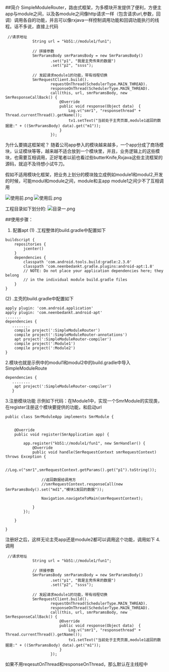 ##简介
SimpleModuleRouter，路由式框架，为多模块开发提供了便利，方便主app与module之间，以及各module之间像http请求一样（包含请求url,参数，回调）调用各自的功能，并且可以像rxjava一样控制调用功能和回调功能执行的线程。话不多说，直接上代码
```
 //请求地址
            String url = "kb51://module1/fun1";

            // 拼接参数
            SmrParamsBody smrParamsBody = new SmrParamsBody()
                    .set("p1", "我是主壳传来的数据")
                    .set("p2", "ssss");

            // 发起请求module1的功能，带有线程切换
            SmrRequestClient.build().
                    requestOnThread(SchedulerType.MAIN_THREAD).
                    responseOnThread(SchedulerType.MAIN_THREAD).
                    call(this, url, smrParamsBody, new SmrResponseCallBack() {
                        @Override
                        public void response(Object data)  {
                            Log.v("smr1", "responsethread" + Thread.currentThread().getName());
                            tv1.setText("当前处于主壳页面,module1返回的数据是:" + ((SmrParamsBody) data).get("m1"));
                        }
                    });

```
为什么要搞这框架呢？
随着公司app参入的模块越来越多，一个app分成了商场模块，认证模块等等，越来越不适合放到一个模块里，并且，业务逻辑上的这些模块，也需要互相调用，正好笔者以前也看过些butterKnife,Rxjava这些主流框架的源码，就迫不及待想小试牛刀。

假如不适用模块化框架，把业务上划分的模块独立成例如module1和modul2,开发的时候，可能modul和module之间，module和主app module1之间少不了互相调用

![使用前.png](https://upload-images.jianshu.io/upload_images/7706076-506fcc8feb25bef6.png?imageMogr2/auto-orient/strip%7CimageView2/2/w/1240)
![使用后.png](https://upload-images.jianshu.io/upload_images/7706076-93941d6dc7c14d94.png?imageMogr2/auto-orient/strip%7CimageView2/2/w/1240)

工程目录如下划分的:
![目录一.png](https://upload-images.jianshu.io/upload_images/7706076-055f39d6c1387103.png?imageMogr2/auto-orient/strip%7CimageView2/2/w/1240)



##使用步骤：
1. 配置apt
(1) .工程整体的build.gradle中配置如下
```
buildscript {
    repositories {
        jcenter()
    }
    dependencies {
        classpath 'com.android.tools.build:gradle:2.3.0'
        classpath 'com.neenbedankt.gradle.plugins:android-apt:1.8'
        // NOTE: Do not place your application dependencies here; they belong
        // in the individual module build.gradle files
    }
}
```
(2) .主壳的build.gradle中配置如下
```
apply plugin: 'com.android.application'
apply plugin: 'com.neenbedankt.android-apt'
.......
dependencies {
   ........
    compile project(':SimpleModuleRouter')
    compile project(':SimpleModuleRouter-annotations')
    apt project(':SimpleModuleRouter-compiler')
    compile project(':Module1')
    compile project(':Module2')
}

```
2.模块也就是示例中的modul1和modul2中的build.gradle中导入SimpleModuleRoute
```
dependencies {
   ........
    apt project(':SimpleModuleRouter-compiler')
   }

```

3.注册模块功能
示例如下代码：在Module1中，实现一个SmrModule的实现类，在register注册这个模块要提供的功能，和启动url

```
public class SmrModuleApp implements SmrModule {


    @Override
    public void register(SmrApplication app) {

        app.register("kb51://module1/fun1", new SmrHandler() {
            @Override
            public void handle(SmrRequestContext smrRequestContext) throws Exception {

                //Log.v("smr1",smrRequestContext.getParams().get("p1").toString());

                //返回数据给调用方
                //smrRequestContext.responseCall(new SmrParamsBody().set("md1","模块1发回的数据"));

                Navigation.navigateToMain(smrRequestContext);

            }
        });

    }

}

```
注册好之后，这样无论主壳app还是module2都可以调用这个功能，调用如下
4.调用
```
 //请求地址
            String url = "kb51://module1/fun1";

            // 拼接参数
            SmrParamsBody smrParamsBody = new SmrParamsBody()
                    .set("p1", "我是主壳传来的数据")
                    .set("p2", "ssss");

            // 发起请求module1的功能，带有线程切换
            SmrRequestClient.build().
                    requestOnThread(SchedulerType.MAIN_THREAD).
                    responseOnThread(SchedulerType.MAIN_THREAD).
                    call(this, url, smrParamsBody, new SmrResponseCallBack() {
                        @Override
                        public void response(Object data)  {
                            Log.v("smr1", "responsethread" + Thread.currentThread().getName());
                            tv1.setText("当前处于主壳页面,module1返回的数据是:" + ((SmrParamsBody) data).get("m1"));
                        }
                    });
```

如果不用reqesutOnThread和responseOnThread，那么默认在主线程中
